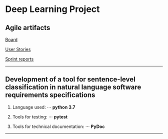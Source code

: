 # Deep Learning Project

## Agile artifacts

[Board](https://github.com/StepanU/deep_learning_project/projects/1)

[User Stories](https://github.com/StepanU/deep_learning_project/issues)

[Sprint reports](https://drive.google.com/drive/folders/1uWPXtNLrJg45RR8LKI2ix-UPr1Nb8qWO?usp=sharing)

***

## Development of a tool for sentence-level classification in natural language software requirements specifications

1. Language used: 
⋅⋅⋅ **python 3.7**

2. Tools for testing:
⋅⋅⋅ **pytest**
3. Tools for technical documentation:
⋅⋅⋅ **PyDoc**

***
